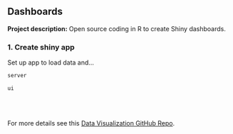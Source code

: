 ## Dashboards

**Project description:** Open source coding in R to create Shiny dashboards.

### 1. Create shiny app

Set up app to load data and... 

```javascript
server

ui
```







<br><br>

For more details see this [Data Visualization GitHub Repo](https://github.com/jsecol/dataviz).

  
